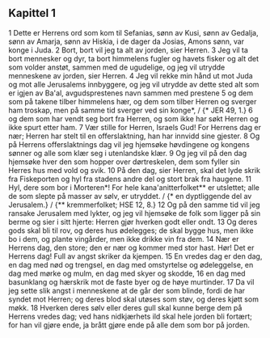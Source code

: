 ## Kapittel 1

1 Dette er Herrens ord som kom til Sefanias, sønn av Kusi, sønn av Gedalja, sønn av Amarja, sønn av Hiskia, i de dager da Josias, Amons sønn, var konge i Juda.
2 Bort, bort vil jeg ta alt av jorden, sier Herren.
3 Jeg vil ta bort mennesker og dyr, ta bort himmelens fugler og havets fisker og alt det som volder anstøt, sammen med de ugudelige, og jeg vil utrydde menneskene av jorden, sier Herren.
4 Jeg vil rekke min hånd ut mot Juda og mot alle Jerusalems innbyggere, og jeg vil utrydde av dette sted alt som er igjen av Ba'al, avgudsprestenes navn sammen med prestene
5 og dem som på takene tilber himmelens hær, og dem som tilber Herren og sverger ham troskap, men på samme tid sverger ved sin konge*, / {* JER 49, 1.}
6 og dem som har vendt seg bort fra Herren, og som ikke har søkt Herren og ikke spurt etter ham.
7 Vær stille for Herren, Israels Gud! For Herrens dag er nær; Herren har stelt til en offerslaktning, han har innvidd sine gjester.
8 Og på Herrens offerslaktnings dag vil jeg hjemsøke høvdingene og kongens sønner og alle som klær seg i utenlandske klær.
9 Og jeg vil på den dag hjemsøke hver den som hopper over dørtreskelen, dem som fyller sin Herres hus med vold og svik.
10 På den dag, sier Herren, skal det lyde skrik fra Fiskeporten og hyl fra stadens andre del og stort brak fra haugene.
11 Hyl, dere som bor i Morteren*! For hele kana'anitterfolket** er utslettet; alle de som slepte på masser av sølv, er utryddet. / {* en dyptliggende del av Jerusalem.} / {** kremmerfolket; HSE 12, 8.}
12 Og på den samme tid vil jeg ransake Jerusalem med lykter, og jeg vil hjemsøke de folk som ligger på sin berme og sier i sitt hjerte: Herren gjør hverken godt eller ondt.
13 Og deres gods skal bli til rov, og deres hus ødelegges; de skal bygge hus, men ikke bo i dem, og plante vingårder, men ikke drikke vin fra dem.
14 Nær er Herrens dag, den store; den er nær og kommer med stor hast. Hør! Det er Herrens dag! Full av angst skriker da kjempen.
15 En vredes dag er den dag, en dag med nød og trengsel, en dag med omstyrtelse og ødeleggelse, en dag med mørke og mulm, en dag med skyer og skodde,
16 en dag med basunklang og hærskrik mot de faste byer og de høye murtinder.
17 Da vil jeg sette slik angst i menneskene at de går der som blinde, fordi de har syndet mot Herren; og deres blod skal utøses som støv, og deres kjøtt som møkk.
18 Hverken deres sølv eller deres gull skal kunne berge dem på Herrens vredes dag; ved hans nidkjærhets ild skal hele jorden bli fortært; for han vil gjøre ende, ja brått gjøre ende på alle dem som bor på jorden.
